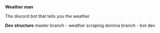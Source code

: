 **Weather man**

The discord bot that tells you the weather

**Dev structure**
master branch - weather scraping
domina branch - bot dev